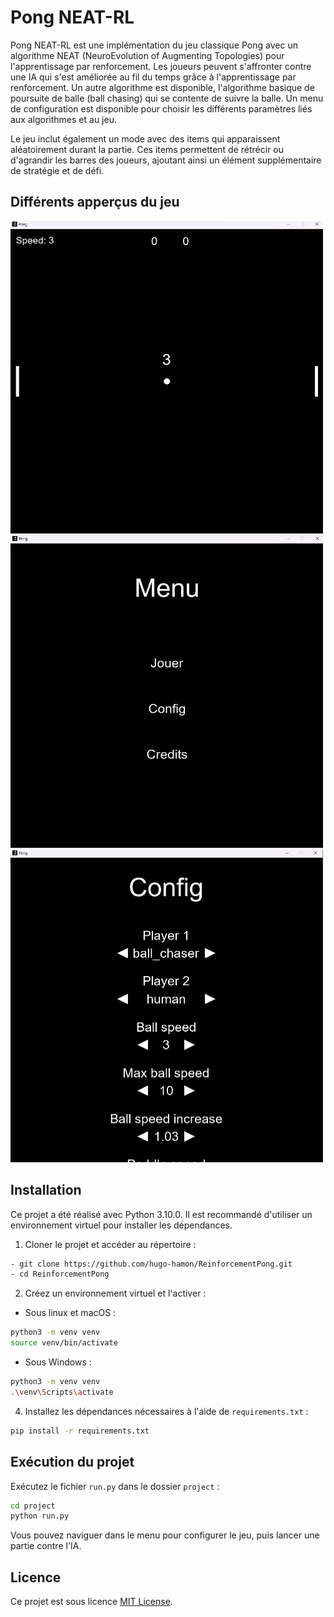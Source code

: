 # Pong NEAT-RL

Pong NEAT-RL est une implémentation du jeu classique Pong avec un algorithme NEAT (NeuroEvolution of Augmenting Topologies) pour l'apprentissage par renforcement. Les joueurs peuvent s'affronter contre une IA qui s'est améliorée au fil du temps grâce à l'apprentissage par renforcement. Un autre algorithme est disponible, l'algorithme basique de poursuite de balle (ball chasing) qui se contente de suivre la balle. Un menu de configuration est disponible pour choisir les différents paramètres liés aux algorithmes et au jeu.

Le jeu inclut également un mode avec des items qui apparaissent aléatoirement durant la partie. Ces items permettent de rétrécir ou d'agrandir les barres des joueurs, ajoutant ainsi un élément supplémentaire de stratégie et de défi.

## Différents apperçus du jeu

<img src="md-image/game.png" alt="Capture d'écran du jeu en action" width="500" height="500">

<img src="md-image/menu.png" alt="Capture d'écran du menu" width="500" height="500">

<img src="md-image/config.png" alt="Capture d'écran du menu config" width="500" height="500">

## Installation

Ce projet a été réalisé avec Python 3.10.0. Il est recommandé d'utiliser un environnement virtuel pour installer les dépendances.

1. Cloner le projet et accéder au répertoire :


```bash
- git clone https://github.com/hugo-hamon/ReinforcementPong.git
- cd ReinforcementPong
```

2. Créez un environnement virtuel et l'activer :
    
- Sous linux et macOS :
```bash
python3 -m venv venv
source venv/bin/activate
```
- Sous Windows :
```bash
python3 -m venv venv
.\venv\Scripts\activate
```

4. Installez les dépendances nécessaires à l'aide de `requirements.txt` :
```bash
pip install -r requirements.txt
```

## Exécution du projet

Exécutez le fichier `run.py` dans le dossier `project` :
```bash
cd project
python run.py
```

Vous pouvez naviguer dans le menu pour configurer le jeu, puis lancer une partie contre l'IA.

## Licence
Ce projet est sous licence [MIT License](LICENSE).